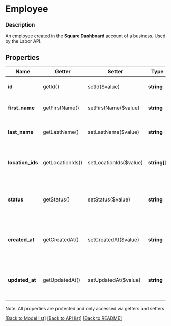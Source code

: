 # Employee

### Description

An employee created in the **Square Dashboard** account of a business.  Used by the Labor API.

## Properties
Name | Getter | Setter | Type | Description | Notes
------------ | ------------- | ------------- | ------------- | ------------- | -------------
**id** | getId() | setId($value) | **string** | UUID for this &#x60;Employee&#x60;. | [optional] 
**first_name** | getFirstName() | setFirstName($value) | **string** | Given (first) name of the employee. | [optional] 
**last_name** | getLastName() | setLastName($value) | **string** | Family (last) name of the employee | [optional] 
**location_ids** | getLocationIds() | setLocationIds($value) | **string[]** | A list of location IDs where this employee has access. | [optional] 
**status** | getStatus() | setStatus($value) | **string** | Specifies the status of the employee being fetched. | [optional] 
**created_at** | getCreatedAt() | setCreatedAt($value) | **string** | A read-only timestamp in RFC 3339 format. | [optional] 
**updated_at** | getUpdatedAt() | setUpdatedAt($value) | **string** | A read-only timestamp in RFC 3339 format. | [optional] 

Note: All properties are protected and only accessed via getters and setters.

[[Back to Model list]](../../README.md#documentation-for-models) [[Back to API list]](../../README.md#documentation-for-api-endpoints) [[Back to README]](../../README.md)

